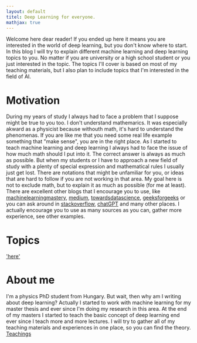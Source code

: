 ```yaml
---
layout: default
titel: Deep Learning for everyone.
mathjax: true
---
```



<script src="https://polyfill.io/v3/polyfill.min.js?features=es6"></script>
<script id="MathJax-script" async
        src="https://cdn.jsdelivr.net/npm/mathjax@3/es5/tex-mml-chtml.js">
</script>
Welcome here dear reader! If you ended up here it means you are interested in the world of deep learning, but you don't know where to start.
In this blog I will try to explain different machine learning and deep learning topics to you. No matter if you are university or a high school student or you just interested in the topic. The topics I'll cover is based on most of my teaching materials, but I also plan to include topics that I'm interested in the field of AI.

# Motivation
During my years of study I always had to face a problem that I suppose might be true to you too. I don't understand mathemarics. It was especially akward as a physicist because withouth math, it's hard to understand the phenomenas. If you are like me that you need some real life example something that "make sense", you are in the right place. As I started to teach machine learning and deep learning I always had to face the issue of how much math should I put into it. The correct answer is always as much as possible. But when my students or I have to approach a new field of study with a plenty of special expression and mathematical rules I usually just get lost. There are notations that might be unfamiliar for you, or ideas that are hard to follow if you are not working in that area. My goal here is not to exclude math, but to explain it as much as possible (for me at least). There are excellent other blogs that I encourage you to use, like [machinelearningmastery](https://machinelearningmastery.com/), [medium](https://medium.com/), [towardsdatascience](https://towardsdatascience.com/), [geeksforgeeks](https://www.geeksforgeeks.org/) or you can ask around in [stackoverflow](https://stackoverflow.com/), [chatGPT](https://chatgpt.com/) and many other places. I actually encourage you to use as many sources as you can, gather more experience, see other examples.

# Topics
['here'](/topics/)

# About me
I'm a physics PhD student from Hungary. But wait, then why am I writing about deep learning? Actually I started to work with machine learning for my master thesis and ever since I'm doing my research in this area. At the end of my masters I started to teach the basic concept of deep learning end ever since I teach more and more lectures. I will try to gather all of my teaching materials and experiences in one place, so you can find the theory.
[Teachings](/teachings/)